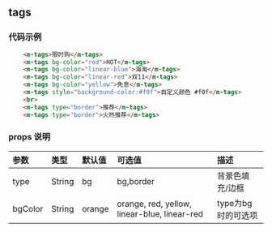 ## tags

### 代码示例

```html
    <m-tags>限时购</m-tags>
    <m-tags bg-color="red">HOT</m-tags>
    <m-tags bg-color="linear-blue">海淘</m-tags>
    <m-tags bg-color="linear-red">双11</m-tags>
    <m-tags bg-color="yellow">免息</m-tags>
    <m-tags style="background-color:#f0f">自定义颜色 #f0f</m-tags>
    <br>
    <m-tags type="border">推荐</m-tags>
    <m-tags type="border">火热推荐</m-tags>
```

### props 说明

| 参数      |类型 | 默认值    | 可选值|描述    | 
|:-------- | :--------|:--------  |:--------|:---------| 
|type|String|bg|bg,border| 背景色填充/边框|
|bgColor|String|orange|orange, red, yellow, linear-blue, linear-red|type为bg时的可选项 |
